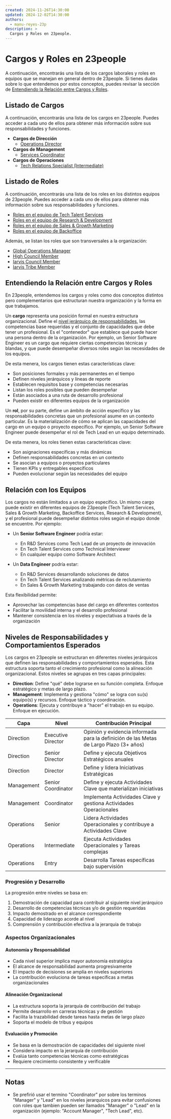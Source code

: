 ```yaml
---
created: 2024-11-26T14:30:00
updated: 2024-12-02T14:30:00
authors:
  - manu-reyes-23p
description: >
  Cargos y Roles en 23people.
---
```


# Cargos y Roles en 23people

A continuación, encontrarás una lista de los cargos laborales y roles en equipos que se manejan en general dentro de 23people. Si tienes dudas sobre lo que entendemos por estos conceptos, puedes revisar la sección de [Entendiendo la Relación entre Cargos y Roles](#entendiendo-la-relación-entre-cargos-y-roles).

## Listado de Cargos

A continuación, encontrarás una lista de los cargos en 23people. Puedes acceder a cada uno de ellos para obtener más información sobre sus responsabilidades y funciones.

- **Cargos de Dirección**
    - [Operations Director](./positions/operations-director)
- **Cargos de Management**
    - [Services Coordinator](./positions/services-coordinator)
- **Cargos de Operaciones**
    - [Tech Relations Specialist (Intermediate)](./positions/tech-relations-specialist-intermediate)

## Listado de Roles

A continuación, encontrarás una lista de los roles en los distintos equipos de 23people. Puedes acceder a cada uno de ellos para obtener más información sobre sus responsabilidades y funciones.

- [Roles en el equipo de Tech Talent Services](../teams/tech-talent-services/team-roles)
- [Roles en el equipo de Research & Development](../teams/research-development/team-roles)
- [Roles en el equipo de Sales & Growth Marketing](../teams/sales-growth-marketing/team-roles)
- [Roles en el equipo de Backoffice](../teams/backoffice-services/team-roles)

Además, se listan los roles que son transversales a la organización:

- [Global Operations Manager](./roles/global-operations-manager.md)
- [High Council Member](../roles/high-council-member.md)
- [Iarvis Council Member](../roles/iarvis-council-member.md)
- [Iarvis Tribe Member](../roles/iarvis-tribe-member.md#operations)

## Entendiendo la Relación entre Cargos y Roles

En 23people, entendemos los cargos y roles como dos conceptos distintos pero complementarios que estructuran nuestra organización y la forma en que trabajamos.

Un **cargo** representa una posición formal en nuestra estructura organizacional. Define el [nivel jerárquico de responsabilidades](./responsibility-levels.md), las competencias base requeridas y el conjunto de capacidades que debe tener un profesional. Es el "contenedor" que establece qué puede hacer una persona dentro de la organización. Por ejemplo, un Senior Software Engineer es un cargo que requiere ciertas competencias técnicas y blandas, y que puede desempeñar diversos roles según las necesidades de los equipos.

De esta menera, los cargos tienen estas características clave:

- Son posiciones formales y más permanentes en el tiempo
- Definen niveles jerárquicos y líneas de reporte
- Establecen requisitos base y competencias necesarias
- Listan los roles posibles que pueden desempeñar
- Están asociados a una ruta de desarrollo profesional
- Pueden existir en diferentes equipos de la organización

Un **rol**, por su parte, define un ámbito de acción específico y las responsabilidades concretas que un profesional asume en un contexto particular. Es la materialización de cómo se aplican las capacidades del cargo en un equipo o proyecto específico. Por ejemplo, un Senior Software Engineer puede desempeñar el rol de Tech Lead en un equipo determinado.

De esta menera, los roles tienen estas características clave:

- Son asignaciones específicas y más dinámicas
- Definen responsabilidades concretas en un contexto
- Se asocian a equipos o proyectos particulares
- Tienen KPIs y entregables específicos
- Pueden evolucionar según las necesidades del equipo

## Relación con los Equipos

Los cargos no están limitados a un equipo específico. Un mismo cargo puede existir en diferentes equipos de 23people (Tech Talent Services, Sales & Growth Marketing, Backoffice Services, Research & Development), y el profesional puede desempeñar distintos roles según el equipo donde se encuentre. Por ejemplo:

- Un **Senior Software Engineer** podría estar:
    - En R&D Services como Tech Lead de un proyecto de innovación
    - En Tech Talent Services como Technical Interviewer
    - En cualquier equipo como Software Architect

- Un **Data Engineer** podría estar:
    - En R&D Services desarrollando soluciones de datos
    - En Tech Talent Services analizando métricas de reclutamiento
    - En Sales & Growth Marketing trabajando con datos de ventas

Esta flexibilidad permite:

- Aprovechar las competencias base del cargo en diferentes contextos
- Facilitar la movilidad interna y el desarrollo profesional
- Mantener consistencia en los niveles y expectativas a través de la organización

## Niveles de Responsabilidades y Comportamientos Esperados

Los cargos en 23people se estructuran en diferentes niveles jerárquicos que definen las responsabilidades y comportamientos esperados. Esta estructura soporta tanto el crecimiento profesional como la alineación organizacional. Estos niveles se agrupas en tres capas principales:

- **Direction**: Define "qué" debe lograrse en su función completa. Enfoque estratégico y metas de largo plazo.
- **Management**: Implementa y gestiona "cómo" se logra con su(s) equipo(s) y recursos. Enfoque táctico y coordinación.
- **Operations**: Ejecuta y contribuye a "hacer" el trabajo en su equipo. Enfoque en ejecución.

| Capa       | Nivel              | Contribución Principal                                                                 |
|------------|--------------------|----------------------------------------------------------------------------------------|
| Direction  | Executive Director | Opinión y evidencia informada para la definición de las Metas de Largo Plazo (3+ años) |
| Direction  | Senior Director    | Define y ejecuta Objetivos Estratégicos anuales                                        |
| Direction  | Director           | Define y lidera Iniciativas Estratégicas                                               |
| Management | Senior Coordinator | Define y ejecuta Actividades Clave que materializan iniciativas                        |
| Management | Coordinator        | Implementa Actividades Clave y gestiona Actividades Operacionales                      |
| Operations | Senior             | Lidera Actividades Operacionales y contribuye a Actividades Clave                      |
| Operations | Intermediate       | Ejecuta Actividades Operacionales y Tareas complejas                                   |
| Operations | Entry              | Desarrolla Tareas específicas bajo supervisión                                         |

### Progresión y Desarrollo

La progresión entre niveles se basa en:

1. Demostración de capacidad para contribuir al siguiente nivel jerárquico
2. Desarrollo de competencias técnicas y/o de gestión requeridas
3. Impacto demostrado en el alcance correspondiente
4. Capacidad de liderazgo acorde al nivel
5. Comprensión y contribución efectiva a la jerarquía de trabajo

### Aspectos Organizacionales

#### Autonomía y Responsabilidad

- Cada nivel superior implica mayor autonomía estratégica
- El alcance de responsabilidad aumenta progresivamente
- El impacto de decisiones se amplía en niveles superiores
- La contribución evoluciona de tareas específicas a metas organizacionales

#### Alineación Organizacional

- La estructura soporta la jerarquía de contribución del trabajo
- Permite desarrollo en carreras técnicas y de gestión
- Facilita la trazabilidad desde tareas hasta metas de largo plazo
- Soporta el modelo de tribus y equipos

#### Evaluación y Promoción

- Se basa en la demostración de capacidades del siguiente nivel
- Considera impacto en la jerarquía de contribución
- Evalúa tanto competencias técnicas como estratégicas
- Requiere crecimiento consistente y verificable

---

## Notas

- Se prefirió usar el termino "Coordinator" por sobre los terminos "Manager" y "Lead" en los niveles jerarquicos para evitar confusiones con roles que tambien pueden ser llamados "Manager" o "Lead" en la organización (ejemplo: "Account Manager", "Tech Lead", etc).

